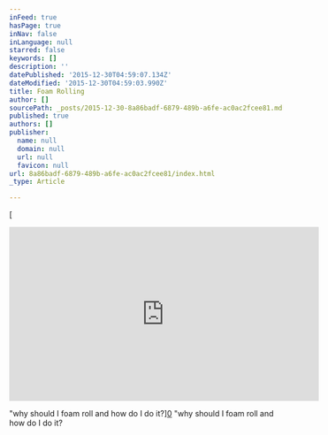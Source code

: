 ```yaml
---
inFeed: true
hasPage: true
inNav: false
inLanguage: null
starred: false
keywords: []
description: ''
datePublished: '2015-12-30T04:59:07.134Z'
dateModified: '2015-12-30T04:59:03.990Z'
title: Foam Rolling
author: []
sourcePath: _posts/2015-12-30-8a86badf-6879-489b-a6fe-ac0ac2fcee81.md
published: true
authors: []
publisher:
  name: null
  domain: null
  url: null
  favicon: null
url: 8a86badf-6879-489b-a6fe-ac0ac2fcee81/index.html
_type: Article

---
```

[

<iframe width="560" height="315" src="https://www.youtube.com/embed/DzSU2FiFKTM" frameborder="0" allowfullscreen="allowfullscreen" style=""></iframe>

"why should I foam roll and how do I do it?][0]
"why should I foam roll and how do I do it?

[0]: href